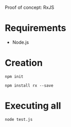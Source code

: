 Proof of concept: RxJS

# Requirements
* Node.js

# Creation
```
npm init

npm install rx --save
```

# Executing all
```
node test.js
```